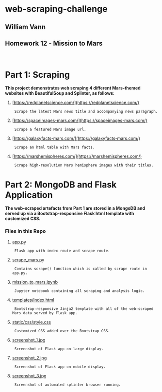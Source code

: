 # web-scraping-challenge

## William Vann
## Homework 12 - **Mission to Mars**

<br>

# Part 1: Scraping


**This project demonstrates web scraping 4 different Mars-themed websites with BeautifulSoup and Splinter, as follows:**


1. [https://redplanetscience.com/](https://redplanetscience.com/)
        
        Scrape the latest Mars news title and accompanying news paragraph.

2. [https://spaceimages-mars.com/](https://spaceimages-mars.com/)

        Scrape a featured Mars image url.

3. [https://galaxyfacts-mars.com/](https://galaxyfacts-mars.com/)

        Scrape an html table with Mars facts.

4. [https://marshemispheres.com/](https://marshemispheres.com/)

        Scrape high-resolution Mars hemisphere images with their titles.


# Part 2: MongoDB and Flask Application

**The web-scraped artefacts from Part 1 are stored in a MongoDB and served up via a Bootstrap-responsive Flask html template with customized CSS.**  

### Files in this Repo

1. [app.py](app.py)

        Flask app with index route and scrape route.

2. [scrape_mars.py](scrape_mars.py)

        Contains scrape() function which is called by scrape route in app.py.

3. [mission_to_mars.ipynb](mission_to_mars.ipynb)

        Jupyter notebook containing all scraping and analysis logic.

4. [templates/index.html](templates/index.html)

        Bootstrap-responsive Jinja2 template with all of the web-scraped Mars data served by Flask app.

5. [static/css/style.css](static/css/style.css)

        Customized CSS added over the Bootstrap CSS. 

6. [screenshot_1.jpg](screenshot_1.jpg)

        Screenshot of Flask app on large display.

7. [screenshot_2.jpg](screenshot_2.jpg)

        Screenshot of Flask app on mobile display.

8. [screenshot_3.jpg](screenshot_3.jpg) 

        Screenshot of automated splinter browser running.




